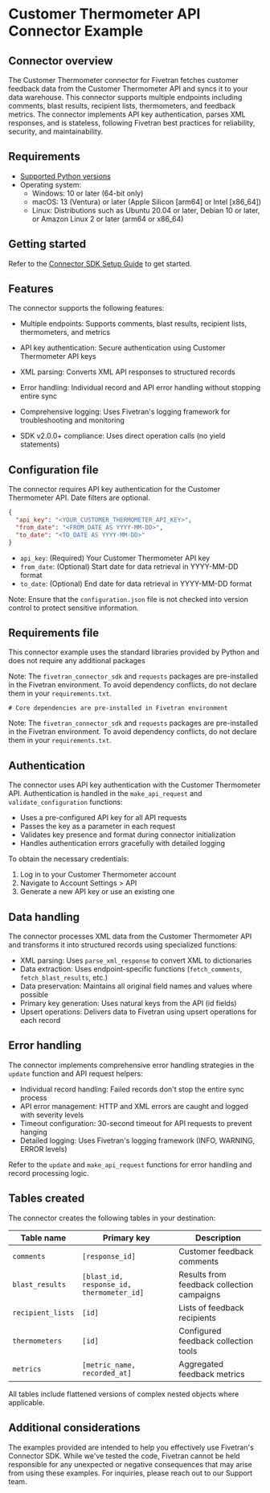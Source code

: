# Customer Thermometer API Connector Example

## Connector overview

The Customer Thermometer connector for Fivetran fetches customer feedback data from the Customer Thermometer API and syncs it to your data warehouse. This connector supports multiple endpoints including comments, blast results, recipient lists, thermometers, and feedback metrics. The connector implements API key authentication, parses XML responses, and is stateless, following Fivetran best practices for reliability, security, and maintainability.

## Requirements

- [Supported Python versions](https://github.com/fivetran/fivetran_connector_sdk/blob/main/README.md#requirements)
- Operating system:
  - Windows: 10 or later (64-bit only)
  - macOS: 13 (Ventura) or later (Apple Silicon [arm64] or Intel [x86_64])
  - Linux: Distributions such as Ubuntu 20.04 or later, Debian 10 or later, or Amazon Linux 2 or later (arm64 or x86_64)

## Getting started

Refer to the [Connector SDK Setup Guide](https://fivetran.com/docs/connectors/connector-sdk/setup-guide) to get started.

## Features

The connector supports the following features:

- Multiple endpoints: Supports comments, blast results, recipient lists, thermometers, and metrics
- API key authentication: Secure authentication using Customer Thermometer API keys
- XML parsing: Converts XML API responses to structured records

- Error handling: Individual record and API error handling without stopping entire sync
- Comprehensive logging: Uses Fivetran's logging framework for troubleshooting and monitoring
- SDK v2.0.0+ compliance: Uses direct operation calls (no yield statements)

## Configuration file

The connector requires API key authentication for the Customer Thermometer API. Date filters are optional.

```json
{
  "api_key": "<YOUR_CUSTOMER_THERMOMETER_API_KEY>",
  "from_date": "<FROM_DATE AS YYYY-MM-DD>",
  "to_date": "<TO_DATE AS YYYY-MM-DD>"
}
```

- `api_key`: (Required) Your Customer Thermometer API key
- `from_date`: (Optional) Start date for data retrieval in YYYY-MM-DD format
- `to_date`: (Optional) End date for data retrieval in YYYY-MM-DD format

Note: Ensure that the `configuration.json` file is not checked into version control to protect sensitive information.

## Requirements file

This connector example uses the standard libraries provided by Python and does not require any additional packages

Note: The `fivetran_connector_sdk` and `requests` packages are pre-installed in the Fivetran environment. To avoid dependency conflicts, do not declare them in your `requirements.txt`.

```
# Core dependencies are pre-installed in Fivetran environment
```

Note: The `fivetran_connector_sdk` and `requests` packages are pre-installed in the Fivetran environment. To avoid dependency conflicts, do not declare them in your `requirements.txt`.

## Authentication

The connector uses API key authentication with the Customer Thermometer API. Authentication is handled in the `make_api_request` and `validate_configuration` functions:

- Uses a pre-configured API key for all API requests
- Passes the key as a parameter in each request
- Validates key presence and format during connector initialization
- Handles authentication errors gracefully with detailed logging

To obtain the necessary credentials:
1. Log in to your Customer Thermometer account
2. Navigate to Account Settings > API
3. Generate a new API key or use an existing one

## Data handling

The connector processes XML data from the Customer Thermometer API and transforms it into structured records using specialized functions:

- XML parsing: Uses `parse_xml_response` to convert XML to dictionaries
- Data extraction: Uses endpoint-specific functions (`fetch_comments`, `fetch_blast_results`, etc.)
- Data preservation: Maintains all original field names and values where possible
- Primary key generation: Uses natural keys from the API (id fields)
- Upsert operations: Delivers data to Fivetran using upsert operations for each record

## Error handling

The connector implements comprehensive error handling strategies in the `update` function and API request helpers:

- Individual record handling: Failed records don't stop the entire sync process
- API error management: HTTP and XML errors are caught and logged with severity levels
- Timeout configuration: 30-second timeout for API requests to prevent hanging
- Detailed logging: Uses Fivetran's logging framework (INFO, WARNING, ERROR levels)


Refer to the `update` and `make_api_request` functions for error handling and record processing logic.

## Tables created

The connector creates the following tables in your destination:

| Table name        | Primary key                              | Description                                 |
|-------------------|------------------------------------------|---------------------------------------------|
| `comments`        | `[response_id]`                          | Customer feedback comments                  |
| `blast_results`   | `[blast_id, response_id, thermometer_id]`| Results from feedback collection campaigns  |
| `recipient_lists` | `[id]`                                   | Lists of feedback recipients                |
| `thermometers`    | `[id]`                                   | Configured feedback collection tools        |
| `metrics`         | `[metric_name, recorded_at]`             | Aggregated feedback metrics                 |

All tables include flattened versions of complex nested objects where applicable.

## Additional considerations

The examples provided are intended to help you effectively use Fivetran's Connector SDK. While we've tested the code, Fivetran cannot be held responsible for any unexpected or negative consequences that may arise from using these examples. For inquiries, please reach out to our Support team.